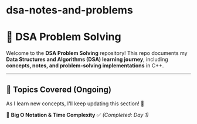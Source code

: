 # dsa-notes-and-problems
# 🚀 DSA Problem Solving  

Welcome to the **DSA Problem Solving** repository! This repo documents my **Data Structures and Algorithms (DSA) learning journey**, including **concepts, notes, and problem-solving implementations** in C++.  

---

## 📖 Topics Covered (Ongoing)  
As I learn new concepts, I'll keep updating this section! 🚀  

🔹 **Big O Notation & Time Complexity** ✅ *(Completed: Day 1)*  
